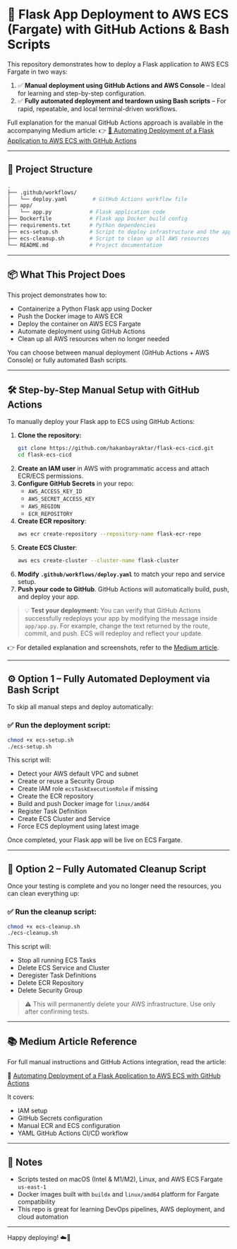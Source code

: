 # 🚀 Flask App Deployment to AWS ECS (Fargate) with GitHub Actions & Bash Scripts

This repository demonstrates how to deploy a Flask application to AWS ECS Fargate in two ways:

1. ✅ **Manual deployment using GitHub Actions and AWS Console** – Ideal for learning and step-by-step configuration.
2. ✅ **Fully automated deployment and teardown using Bash scripts** – For rapid, repeatable, and local terminal-driven workflows.

Full explanation for the manual GitHub Actions approach is available in the accompanying Medium article:
👉 [📘 Automating Deployment of a Flask Application to AWS ECS with GitHub Actions](https://hbayraktar.medium.com/automating-deployment-of-a-flask-application-to-aws-ecs-with-github-actions-c256192eb8ad)

---

## 📁 Project Structure

```bash
.
├── .github/workflows/
│   └── deploy.yaml        # GitHub Actions workflow file
├── app/
│   └── app.py            # Flask application code
├── Dockerfile            # Flask app Docker build config
├── requirements.txt      # Python dependencies
├── ecs-setup.sh          # Script to deploy infrastructure and the app
├── ecs-cleanup.sh        # Script to clean up all AWS resources
└── README.md             # Project documentation
```

---

## 📦 What This Project Does

This project demonstrates how to:

- Containerize a Python Flask app using Docker
- Push the Docker image to AWS ECR
- Deploy the container on AWS ECS Fargate
- Automate deployment using GitHub Actions
- Clean up all AWS resources when no longer needed

You can choose between manual deployment (GitHub Actions + AWS Console) or fully automated Bash scripts.

---

## 🛠 Step-by-Step Manual Setup with GitHub Actions

To manually deploy your Flask app to ECS using GitHub Actions:

1. **Clone the repository:**
   ```bash
   git clone https://github.com/hakanbayraktar/flask-ecs-cicd.git
   cd flask-ecs-cicd
   ```
2. **Create an IAM user** in AWS with programmatic access and attach ECR/ECS permissions.
3. **Configure GitHub Secrets** in your repo:
   - `AWS_ACCESS_KEY_ID`
   - `AWS_SECRET_ACCESS_KEY`
   - `AWS_REGION`
   - `ECR_REPOSITORY`
4. **Create ECR repository**:
   ```bash
   aws ecr create-repository --repository-name flask-ecr-repo
   ```
5. **Create ECS Cluster**:
   ```bash
   aws ecs create-cluster --cluster-name flask-cluster
   ```
6. **Modify `.github/workflows/deploy.yaml`** to match your repo and service setup.
7. **Push your code to GitHub**. GitHub Actions will automatically build, push, and deploy your app.

> 💡 **Test your deployment:** You can verify that GitHub Actions successfully redeploys your app by modifying the message inside `app/app.py`. For example, change the text returned by the route, commit, and push. ECS will redeploy and reflect your update.

👉 For detailed explanation and screenshots, refer to the [Medium article](https://hbayraktar.medium.com/automating-deployment-of-a-flask-application-to-aws-ecs-with-github-actions-c256192eb8ad).

---

## ⚙️ Option 1 – Fully Automated Deployment via Bash Script

To skip all manual steps and deploy automatically:

### ✅ Run the deployment script:
```bash
chmod +x ecs-setup.sh
./ecs-setup.sh
```

This script will:
- Detect your AWS default VPC and subnet
- Create or reuse a Security Group
- Create IAM role `ecsTaskExecutionRole` if missing
- Create the ECR repository
- Build and push Docker image for `linux/amd64`
- Register Task Definition
- Create ECS Cluster and Service
- Force ECS deployment using latest image

Once completed, your Flask app will be live on ECS Fargate.

---

## 🧹 Option 2 – Fully Automated Cleanup Script

Once your testing is complete and you no longer need the resources, you can clean everything up:

### ✅ Run the cleanup script:
```bash
chmod +x ecs-cleanup.sh
./ecs-cleanup.sh
```

This script will:
- Stop all running ECS Tasks
- Delete ECS Service and Cluster
- Deregister Task Definitions
- Delete ECR Repository
- Delete Security Group

> ⚠️ This will permanently delete your AWS infrastructure. Use only after confirming tests.

---

## 📚 Medium Article Reference

For full manual instructions and GitHub Actions integration, read the article:

📘 [Automating Deployment of a Flask Application to AWS ECS with GitHub Actions](https://hbayraktar.medium.com/automating-deployment-of-a-flask-application-to-aws-ecs-with-github-actions-c256192eb8ad)

It covers:
- IAM setup
- GitHub Secrets configuration
- Manual ECR and ECS configuration
- YAML GitHub Actions CI/CD workflow

---

## 🧠 Notes

- Scripts tested on macOS (Intel & M1/M2), Linux, and AWS ECS Fargate `us-east-1`
- Docker images built with `buildx` and `linux/amd64` platform for Fargate compatibility
- This repo is great for learning DevOps pipelines, AWS deployment, and cloud automation

---

Happy deploying! ☁️🐳
